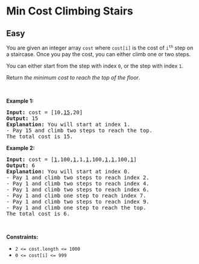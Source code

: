 
<h1>Min Cost Climbing Stairs</h1>
<h2>Easy</h2>
<p>You are given an integer array <code>cost</code> where <code>cost[i]</code> is the cost of <code>i<sup>th</sup></code> step on a staircase. Once you pay the cost, you can either climb one or two steps.</p>

<p>You can either start from the step with index <code>0</code>, or the step with index <code>1</code>.</p>

<p>Return <em>the minimum cost to reach the top of the floor</em>.</p>

<p>&nbsp;</p>
<p><strong class="example">Example 1:</strong></p>

<pre>
<strong>Input:</strong> cost = [10,<u>15</u>,20]
<strong>Output:</strong> 15
<strong>Explanation:</strong> You will start at index 1.
- Pay 15 and climb two steps to reach the top.
The total cost is 15.
</pre>

<p><strong class="example">Example 2:</strong></p>

<pre>
<strong>Input:</strong> cost = [<u>1</u>,100,<u>1</u>,1,<u>1</u>,100,<u>1</u>,<u>1</u>,100,<u>1</u>]
<strong>Output:</strong> 6
<strong>Explanation:</strong> You will start at index 0.
- Pay 1 and climb two steps to reach index 2.
- Pay 1 and climb two steps to reach index 4.
- Pay 1 and climb two steps to reach index 6.
- Pay 1 and climb one step to reach index 7.
- Pay 1 and climb two steps to reach index 9.
- Pay 1 and climb one step to reach the top.
The total cost is 6.
</pre>

<p>&nbsp;</p>
<p><strong>Constraints:</strong></p>

<ul>
	<li><code>2 &lt;= cost.length &lt;= 1000</code></li>
	<li><code>0 &lt;= cost[i] &lt;= 999</code></li>
</ul>

        
